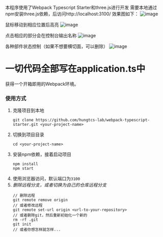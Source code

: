 本程序使用了Webpack Typescript Starter和three.js进行开发
需要本地通过npm安装three.js依赖，后访问http://localhost:3100/
效果图如下：
![image](https://user-images.githubusercontent.com/53106802/170025731-ebbce33d-8071-42fe-910f-5b2e496b2948.png)

鼠标移动到相应位置后高亮
![image](https://user-images.githubusercontent.com/53106802/170025976-a9e31283-4a47-4b4c-986f-69792093ebb7.png)

点击相应的部分会在控制台输出名称
![image](https://user-images.githubusercontent.com/53106802/170026186-4d889ee3-3e05-4501-9659-1ab10a061db7.png)

各种部件状态控制（如果不想要横切面，可以删除）
![image](https://user-images.githubusercontent.com/53106802/170026426-b878e168-b0c3-48f3-8163-e028bb06f72f.png)


一切代码全部写在application.ts中
====

获得一个开箱即用的Webpack环境。

### 使用方式
1. 克隆项目到本地
    ```shell
    git clone https://github.com/hungtcs-lab/webpack-typescript-starter.git <your-project-name>
    ```
2. 切换到项目目录
    ```shell
    cd <your-project-name>
    ```
3. 安装npm依赖，接着启动项目
    ```shell
    npm install
    npm start
    ```
4. 使用浏览器访问，默认端口为`3100`
5. _删除远程分支，或者切换为自己的仓库远程分支_
    ```shell
    // 删除远程
    git remote remove origin
    // 或者修改远程
    git remote set-url origin <url-to-your-repository>
    // 或者删除git，然后重新初始化一个新的
    rm -rf .git
    git init
    // 或者你想怎样就怎样...
    ```
